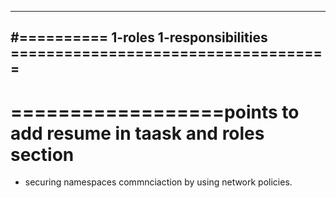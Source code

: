 ---
#========== 1-roles 1-responsibilities ====================================
- 




# ==================points to add resume in taask and roles section



-  securing  namespaces commnciaction by using network policies.











